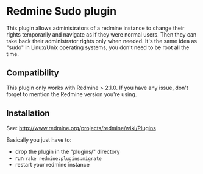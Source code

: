 # Redmine Sudo plugin

This plugin allows administrators of a redmine instance to change their rights temporarily and navigate as if they were normal users. Then they can take back their administrator rights only when needed. It's the same idea as "sudo" in Linux/Unix operating systems, you don't need to be root all the time.

## Compatibility

This plugin only works with Redmine > 2.1.0. If you have any issue, don't forget to mention the Redmine version you're using.

## Installation

See: http://www.redmine.org/projects/redmine/wiki/Plugins

Basically you just have to:

* drop the plugin in the "plugins/" directory
* run `rake redmine:plugins:migrate`
* restart your redmine instance
